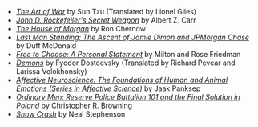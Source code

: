 - _[The Art of War](books/the_art_of_war)_ by Sun Tzu (Translated by Lionel Giles)
- _[John D. Rockefeller's Secret Weapon](https://openlibrary.org/works/OL6091923W/John_D._Rockefeller's_secret_weapon)_ by Albert Z. Carr
- _[The House of Morgan](https://www.amazon.com/gp/product/0802144659?ie=UTF8&tag=winikillyou-20&camp=1789&linkCode=xm2&creativeASIN=0802144659)_ by Ron Chernow
- _[Last Man Standing: The Ascent of Jamie Dimon and JPMorgan Chase](https://www.amazon.com/gp/product/1416599541?ie=UTF8&tag=winikillyou-20&camp=1789&linkCode=xm2&creativeASIN=1416599541)_ by Duff McDonald
- _[Free to Choose: A Personal Statement](https://www.amazon.com/Free-Choose-Statement-Milton-Friedman/dp/0156334607)_ by Milton and Rose Friedman
- _[Demons](https://www.amazon.com/gp/product/0679734511/ref=as_li_qf_sp_asin_il_tl?ie=UTF8&tag=jordanbpetery-20&camp=1789&creative=9325&linkCode=as2&creativeASIN=0679734511&linkId=237e16790201da875392acedf088a6c2)_ by Fyodor Dostoevsky (Translated by Richard Pevear and Larissa Volokhonsky)
- _[Affective Neuroscience: The Foundations of Human and Animal Emotions (Series in Affective Science)](https://www.amazon.com/gp/product/019517805X/ref=as_li_qf_sp_asin_il_tl?ie=UTF8&tag=jordanbpetery-20&camp=1789&creative=9325&linkCode=as2&creativeASIN=019517805X&linkId=24b4156a76ad19d281471ebe5949c5b8)_ by Jaak Panksep
- _[Ordinary Men: Reserve Police Battalion 101 and the Final Solution in Poland](https://www.amazon.com/gp/product/0060995068/ref=as_li_qf_sp_asin_il_tl?ie=UTF8&tag=jordanbpetery-20&camp=1789&creative=9325&linkCode=as2&creativeASIN=0060995068&linkId=07b0fc7f0ed7cc6e4ea86e0ec2e33bae)_ by Christopher R. Browning
- _[Snow Crash](https://www.amazon.com/gp/product/0553380958?ie=UTF8&tag=winikillyou-20&camp=1789&linkCode=xm2&creativeASIN=0553380958)_ by Neal Stephenson
